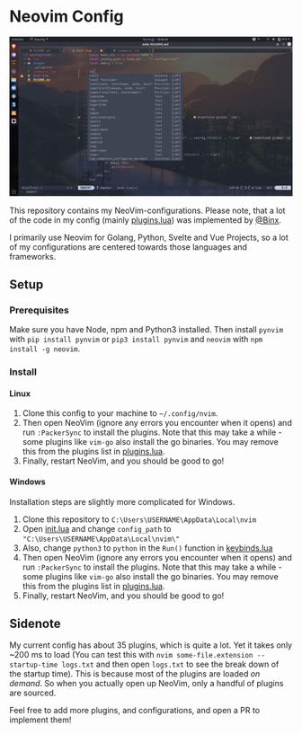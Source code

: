 # Neovim Config

<img src="/Screenshots/luafile.png">

This repository contains my NeoVim-configurations.
Please note, that a lot of the code in my config (mainly [plugins.lua](/lua/plugins.lua)) was implemented by [@Binx](https://github.com/Binx-Codes).

I primarily use Neovim for Golang, Python, Svelte and Vue Projects, so a lot of my configurations are centered towards those languages and frameworks.

## Setup

### Prerequisites

Make sure you have Node, npm and Python3 installed. Then install `pynvim` with `pip install pynvim` or `pip3 install pynvim` and `neovim` with `npm install -g neovim`.

### Install

#### Linux

1. Clone this config to your machine to `~/.config/nvim`.
2. Then open NeoVim (ignore any errors you encounter when it opens) and run `:PackerSync` to install the plugins. Note that this may take a while - some plugins like `vim-go` also install the go binaries. You may remove this from the plugins list in [plugins.lua](/lua/plugins.lua).
3. Finally, restart NeoVim, and you should be good to go!

#### Windows

Installation steps are slightly more complicated for Windows.

1. Clone this repository to `C:\Users\USERNAME\AppData\Local\nvim`
2. Open [init.lua](/init.lua) and change `config_path` to `"C:\Users\USERNAME\AppData\Local\nvim\"`
3. Also, change `python3` to `python` in the `Run()` function in [keybinds.lua](/lua/keybinds.lua)
4. Then open NeoVim (ignore any errors you encounter when it opens) and run `:PackerSync` to install the plugins. Note that this may take a while - some plugins like `vim-go` also install the go binaries. You may remove this from the plugins list in [plugins.lua](/lua/plugins.lua).
5. Finally, restart NeoVim, and you should be good to go!

## Sidenote

My current config has about 35 plugins, which is quite a lot. Yet it takes only ~200 ms to load (You can test this with `nvim some-file.extension --startup-time logs.txt` and then open `logs.txt` to see the break down of the startup time).
This is because most of the plugins are loaded _on demand_. So when you actually open up NeoVim, only a handful of plugins are sourced.

Feel free to add more plugins, and configurations, and open a PR to implement them!
